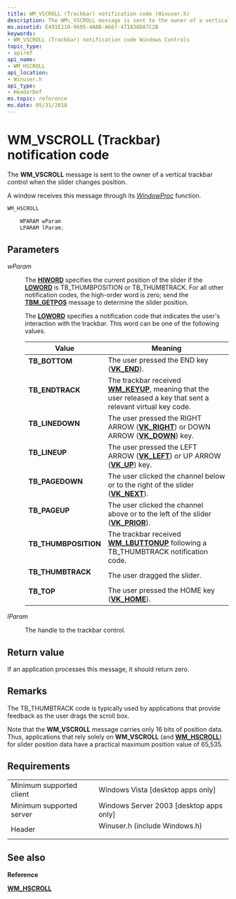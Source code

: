 ```yaml
---
title: WM_VSCROLL (Trackbar) notification code (Winuser.h)
description: The WM\_VSCROLL message is sent to the owner of a vertical trackbar control when the slider changes position. A window receives this message through its WindowProc function.
ms.assetid: E491E210-9605-4ABB-A667-471830DA7C2B
keywords:
- WM_VSCROLL (Trackbar) notification code Windows Controls
topic_type:
- apiref
api_name:
- WM_HSCROLL
api_location:
- Winuser.h
api_type:
- HeaderDef
ms.topic: reference
ms.date: 05/31/2018
---
```


# WM\_VSCROLL (Trackbar) notification code

The **WM\_VSCROLL** message is sent to the owner of a vertical trackbar control when the slider changes position.

A window receives this message through its [*WindowProc*](/previous-versions/windows/desktop/legacy/ms633573(v=vs.85)) function.


```C++
WM_HSCROLL

    WPARAM wParam
    LPARAM lParam; 
```



## Parameters

<dl> <dt>

*wParam* 
</dt> <dd>

The [**HIWORD**](/previous-versions/windows/desktop/legacy/ms632657(v=vs.85)) specifies the current position of the slider if the [**LOWORD**](/previous-versions/windows/desktop/legacy/ms632659(v=vs.85)) is TB\_THUMBPOSITION or TB\_THUMBTRACK. For all other notification codes, the high-order word is zero; send the [**TBM\_GETPOS**](tbm-getpos.md) message to determine the slider position.

The [**LOWORD**](/previous-versions/windows/desktop/legacy/ms632659(v=vs.85)) specifies a notification code that indicates the user's interaction with the trackbar. This word can be one of the following values.



| Value                                                                                                                                                                  | Meaning                                                                                                                                                                                     |
|------------------------------------------------------------------------------------------------------------------------------------------------------------------------|---------------------------------------------------------------------------------------------------------------------------------------------------------------------------------------------|
| <span id="TB_BOTTOM"></span><span id="tb_bottom"></span><dl> <dt>**TB\_BOTTOM**</dt> </dl>                      | The user pressed the END key ([**VK\_END**](/windows/desktop/inputdev/virtual-key-codes)).<br/>                                                                                          |
| <span id="TB_ENDTRACK"></span><span id="tb_endtrack"></span><dl> <dt>**TB\_ENDTRACK**</dt> </dl>                | The trackbar received [**WM\_KEYUP**](/windows/desktop/inputdev/wm-keyup), meaning that the user released a key that sent a relevant virtual key code. <br/>                                           |
| <span id="TB_LINEDOWN"></span><span id="tb_linedown"></span><dl> <dt>**TB\_LINEDOWN**</dt> </dl>                | The user pressed the RIGHT ARROW ([**VK\_RIGHT**](/windows/desktop/inputdev/virtual-key-codes)) or DOWN ARROW ([**VK\_DOWN**](/windows/desktop/inputdev/virtual-key-codes)) key.<br/> |
| <span id="TB_LINEUP"></span><span id="tb_lineup"></span><dl> <dt>**TB\_LINEUP**</dt> </dl>                      | The user pressed the LEFT ARROW ([**VK\_LEFT**](/windows/desktop/inputdev/virtual-key-codes)) or UP ARROW ([**VK\_UP**](/windows/desktop/inputdev/virtual-key-codes)) key.<br/>             |
| <span id="TB_PAGEDOWN"></span><span id="tb_pagedown"></span><dl> <dt>**TB\_PAGEDOWN**</dt> </dl>                | The user clicked the channel below or to the right of the slider ([**VK\_NEXT**](/windows/desktop/inputdev/virtual-key-codes)).<br/>                                                   |
| <span id="TB_PAGEUP"></span><span id="tb_pageup"></span><dl> <dt>**TB\_PAGEUP**</dt> </dl>                      | The user clicked the channel above or to the left of the slider ([**VK\_PRIOR**](/windows/desktop/inputdev/virtual-key-codes)).<br/>                                                 |
| <span id="TB_THUMBPOSITION"></span><span id="tb_thumbposition"></span><dl> <dt>**TB\_THUMBPOSITION**</dt> </dl> | The trackbar received [**WM\_LBUTTONUP**](/windows/desktop/inputdev/wm-lbuttonup) following a TB\_THUMBTRACK notification code.<br/>                                                                   |
| <span id="TB_THUMBTRACK"></span><span id="tb_thumbtrack"></span><dl> <dt>**TB\_THUMBTRACK**</dt> </dl>          | The user dragged the slider.<br/>                                                                                                                                                     |
| <span id="TB_TOP"></span><span id="tb_top"></span><dl> <dt>**TB\_TOP**</dt> </dl>                               | The user pressed the HOME key ([**VK\_HOME**](/windows/desktop/inputdev/virtual-key-codes)). <br/>                                                                                     |



 

</dd> <dt>

*lParam* 
</dt> <dd>

The handle to the trackbar control.

</dd> </dl>

## Return value

If an application processes this message, it should return zero.

## Remarks

The TB\_THUMBTRACK code is typically used by applications that provide feedback as the user drags the scroll box.

Note that the **WM\_VSCROLL** message carries only 16 bits of position data. Thus, applications that rely solely on **WM\_VSCROLL** (and [**WM\_HSCROLL**](wm-hscroll--trackbar-.md)) for slider position data have a practical maximum position value of 65,535.

## Requirements



|                                     |                                                                                                          |
|-------------------------------------|----------------------------------------------------------------------------------------------------------|
| Minimum supported client<br/> | Windows Vista \[desktop apps only\]<br/>                                                           |
| Minimum supported server<br/> | Windows Server 2003 \[desktop apps only\]<br/>                                                     |
| Header<br/>                   | <dl> <dt>Winuser.h (include Windows.h)</dt> </dl> |



## See also

<dl> <dt>

**Reference**
</dt> <dt>

[**WM\_HSCROLL**](wm-hscroll--trackbar-.md)
</dt> </dl>

 

